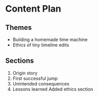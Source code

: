 # Content Plan

## Themes
- Building a homemade time machine
- Ethics of tiny timeline edits

## Sections
1. Origin story
2. First successful jump
3. Unintended consequences
4. Lessons learned
Added ethics section
